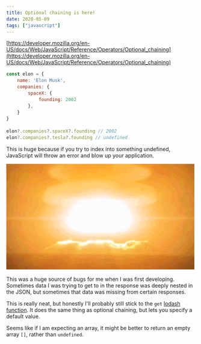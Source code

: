 ```yaml
---
title: Optional chaining is here!
date: 2020-05-09
tags: ["javascript"]
---
```


[https://developer.mozilla.org/en-US/docs/Web/JavaScript/Reference/Operators/Optional_chaining](https://developer.mozilla.org/en-US/docs/Web/JavaScript/Reference/Operators/Optional_chaining)

```js
const elon = {
    name: 'Elon Musk',
    companies: {
        spaceX: {
            founding: 2002
        },
    }
}

elon?.companies?.spaceX?.founding // 2002
elon?.companies?.tesla?.founding // undefined
```

This is huge because if you try to index into something undefined, JavaScript will throw an error and blow up your application.

![atom_bomb](../../assets/atom_bomb.gif)

This was a huge source of bugs for me when I was first developing. Sometimes data I was trying to get to in the response was deeply nested in the JSON, but sometimes that data was missing from certain responses.

This is really neat, but honestly I'll probably still stick to the `get` [lodash function](https://lodash.com/docs/4.17.15#get). It does the same thing as optional chaining, but lets you specify a default value.

Seems like if I am expecting an array, it might be better to return an empty array `[]`, rather than `undefined`.